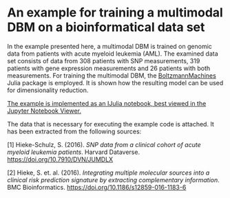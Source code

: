 
# An example for training a multimodal DBM on a bioinformatical data set

In the example presented here, a multimodal DBM is trained on genomic data from patients with acute myeloid leukemia (AML). The examined data set consists of data from 308 patients with SNP measurements, 319 patients with gene expression measurements and 26 patients with both measurements. For training the multimodal DBM, the [BoltzmannMachines](https://github.com/stefan-m-lenz/BoltzmannMachines.jl) Julia package is employed. It is shown how the resulting model can be used for dimensionality reduction.

[The example is implemented as an IJulia notebook, best viewed in the Jupyter Notebook Viewer.](https://nbviewer.jupyter.org/github/stefan-m-lenz/BMs4BInf2019/blob/master/MultimodalDBMExample.ipynb)

The data that is necessary for executing the example code is attached. It has been extracted from the following sources:

[1] Hieke-Schulz, S. (2016). *SNP data from a clinical cohort of acute myeloid leukemia patients*. Harvard Dataverse.
https://doi.org/10.7910/DVN/JUMDLX

[2] Hieke, S. et. al. (2016). *Integrating multiple molecular sources into a clinical risk prediction signature by extracting complementary information*. BMC Bioinformatics. https://doi.org/10.1186/s12859-016-1183-6
